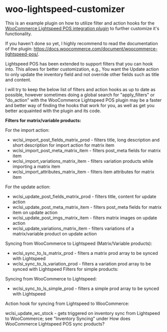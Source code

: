 # woo-lightspeed-customizer
This is an example plugin on how to utilize filter and action hooks for the [WooCommerce Lightspeed POS integration plugin](https://woocommerce.com/products/woocommerce-lightspeed-pos/) to further customize it's functionality.

If you haven't done so yet, I highly recommend to read the documentation of the plugin: https://docs.woocommerce.com/document/woocommerce-lightspeed-pos/.

Lightspeed POS has been extended to support filters that you can hook into. This allows for better customization, e.g., You want the Update action to only update the inventory field and not override other fields such as title and content.

I will try to keep the below list of filters and action hooks as up to date as possible, however sometimes doing a global search for "apply_filters" or "do_action" with the WooCommerce Lightspeed POS plugin may be a faster and better way of finding the hooks that work for you, as well as get you better acquainted with the plugin and its code.

**Filters for matrix/variable products:**

For the import action:

- wclsi_import_post_fields_matrix_prod - filters title, long description and short description for import action for matrix item
- wclsi_import_post_meta_matrix_item - filters post_meta fields for matrix item
- wclsi_import_variations_matrix_item - filters variation products while importing a matrix item
- wclsi_import_attributes_matrix_item - filters item attributes for matrix item

For the update action:

- wclsi_update_post_fields_matrix_prod - filters title, content for update action
- wclsi_update_post_meta_matrix_item - filters post_meta fields for matrix item on update action
- wclsi_update_post_imgs_matrix_item - filters matrix images on update action
- wclsi_update_variations_matrix_item - filters variations of a matrix/variable product on update action

Syncing from WooCommerce to Lightspeed (Matrix/Variable products):

- wclsi_sync_to_ls_matrix_prod - filters a matrix prod array to be synced with Lightspeed
- wclsi_sync_to_ls_variation_prod - filters a variation prod array to be synced with Lightspeed
  Filters for simple products:

Syncing from WooCommerce to Lightspeed:

- wclsi_sync_to_ls_simple_prod - filters a simple prod array to be synced with Lightspeed

Action hook for syncing from Lightspeed to WooCommerce:

  wclsi_update_wc_stock - gets triggered on inventory sync from Lightspeed to WooCommerce; see "Inventory Syncing" under How does WooCommerce Lightspeed POS sync products?
